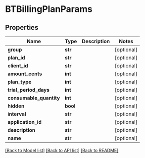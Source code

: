 # BTBillingPlanParams

## Properties
Name | Type | Description | Notes
------------ | ------------- | ------------- | -------------
**group** | **str** |  | [optional] 
**plan_id** | **str** |  | [optional] 
**client_id** | **str** |  | [optional] 
**amount_cents** | **int** |  | [optional] 
**plan_type** | **int** |  | [optional] 
**trial_period_days** | **int** |  | [optional] 
**consumable_quantity** | **int** |  | [optional] 
**hidden** | **bool** |  | [optional] 
**interval** | **str** |  | [optional] 
**application_id** | **str** |  | [optional] 
**description** | **str** |  | [optional] 
**name** | **str** |  | [optional] 

[[Back to Model list]](../README.md#documentation-for-models) [[Back to API list]](../README.md#documentation-for-api-endpoints) [[Back to README]](../README.md)


